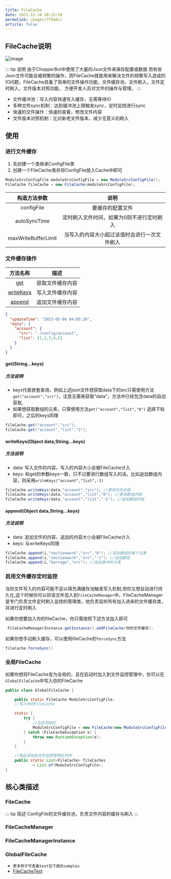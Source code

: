 ```yaml
---
title: FileCache
date: 2021-12-14 18:15:59
permalink: /pages/779a6c/
article: false
---
```

## FileCache说明
![image](https://mynoteimages.oss-cn-hangzhou.aliyuncs.com/20230519003421323.png)


::: tip 说明 
 由于ChopperBot中使用了大量的Json文件来保存配置或数据
 而有些Json文件可能会被频繁的操作，而FileCache就是用来解决文件的频繁写入造成的IO问题，FileCache具备了简单的文件操作功能，文件缓存池，文件刷入，文件定时刷入，文件版本对照功能，
 方便开发人员对文件的操作与管理。
:::
- 文件缓冲池：写入内容快速写入缓存，无需等待IO
- 多种文件sync机制：达到缓冲池上限触发sync，定时监控进行sync
- 快速的文件操作：快速的查看，修改文件内容
- 文件版本对照机制：比对新老文件版本，减少无意义的刷入
## 使用

### 进行文件缓存
1. 先创建一个类继承ConfigFile类
2. 创建一个FileCache类并将ConfigFile放入Cache中即可
```java
ModuleSrcConfigFile moduleSrcConfigFile = new ModuleSrcConfigFile();
FileCache fileCache = new FileCache(moduleSrcConfigFile);
```
| 构造方法参数 | 说明 |
| :-: | :-: |
| configFile | 要缓存的配置文件 |
| autoSyncTime | 定时刷入文件时间，如果为0则不进行定时刷入|
| maxWriteBufferLimit | 当写入的内容大小超过该值时会进行一次文件刷入 |
### 文件缓存操作
| 方法名称 | 描述 |
| :-: | :-: |
| [get](/pages/779a6c/#get-string-keys) | 获取文件缓存内容|
| [writeKeys](/pages/779a6c/#writekeys) | 写入文件缓存内容 |
| [append](/pages/779a6c/#writekeys) | 追加文件缓存内容 |
```json
{
  "updateTime": "2023-05-06 04:05:20",
  "data": {
    "account": {
      "src": "./config/account",
      "list": [1,2,3,4,5]
    }
  }
}
```
#### get(String...keys)
##### 方法说明

- keys代表嵌套查询，例如上述json文件想获取data下的src只需使用方法```get("account","src")```，注意无需再获取"data"，方法中已经包含data的自动获取,
- 如果想获取数组的元素，只需使用方法```get("account","list","0")``` 选择下标即可，之后的keys同理

```java
fileCache.get("account","src");
fileCache.get("account","list","2");
```

#### writeKeys(Object data,String...keys)
##### 方法说明
- data: 写入文件的内容，写入的内容大小会被FileCache计入
- keys: 和get的参数keys一致，只不过要进行数组写入的话，比如追加数组内容，则采用```writeKeys("account","list",-1)```
```java
fileCache.writeKeys(data,"account","src"); //更改文件内容
fileCache.writeKeys(data,"account","list","0"); //更改数组内容
fileCache.writeKeys(data,"account","list","-1"); //追加数组内容
```

#### append(Object data,String...keys)
##### 方法说明
- data: 追加文件的内容，追加的内容大小会被FileCache计入
- keys: 与writeKeys同理
```java
fileCache.append(i,"sectionwork","src","0"); //追加数组的某个元素
fileCache.append(i,"sectionwork","src","-1"); //追加数组
fileCache.append(i,"barrage","src"); //追加类中的元素
```
### 启用文件缓存定时监控
当你文件写入的内容可能不足以填充满缓存池触发写入机制,但你又想自动进行持久化,这个时候你可以将该文件加入到`FileCacheManager`中，FileCacheManager是专门负责文件定时刷入监控的管理类，他负责监听所有加入进来的文件缓存类，并进行定时刷入

如果你想要加入你的fileCache，你只需按照下述方法加入即可
```java
 FileCacheManagerInstance.getInstance().addFileCache(你的文件缓存);
```

如果你想手动刷入缓存，可以使用fileCache的`forceSync`方法
```java
fileCache.forceSync()
```
### 全局FileCache
如果你想将FileCache变为全局的，且在启动时加入到文件监控管理中，你可以在`GlobalFileCache`中写入你的FileCache
```java
public class GlobalFileCache {

    public static FileCache ModuleSrcConfigFile;
    //写入你的FileCache

    static {
        try {
            //在此初始化
            ModuleSrcConfigFile = new FileCache(new ModuleSrcConfigFile());
        } catch (FileCacheException e) {
            throw new RuntimeException(e);
        }
    }

    //再此添加到文件监控管理队列中
    public static List<FileCache> fileCaches
            = List.of(ModuleSrcConfigFile);
}

```

## 核心类描述

### FileCache
::: tip 简述
ConfigFile的文件缓存池，负责文件内容的缓存与刷入
:::

### FileCacheManager

### FileCacheManagerInstance

### GlobalFileCache

- `更多例子可查看test包下面的samples`
- [FileCacheTest](https://github.com/969025903/ChopperBot/blob/master/FileModule/src/test/java/org/example/cache/FileCacheTest.java)
